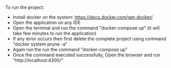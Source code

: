To run the project:

* Install docker on the system: https://docs.docker.com/get-docker/
* Open the application on any IDE
* Open the terminal and run the command "docker-compose up" (it will take few minutes to run the application)
* If any error occurs then first delete the complete project using command "docker system prune -a"
* Again run the run the command "docker-compose up"
* Once the command executed successfully, Open the browser and run "http://localhost:4300/"
